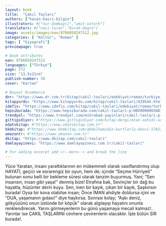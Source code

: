 ```yaml
---
layout: book
title:  "Çakıl Taşları"
authors: ["hasan-basri-bilgin"]
illustrators: #["nur-dombayci","umit-ozturk"]
translators: #["naci-turan","burak-dogru"]
image: assets/images/ean/9786058247512.jpg
categories: [ "Kültür", "Roman" ]
tags: [ "biyografi"]
previewpage: true

# Book attributes
ean: 9786058247512
languages: ["Türkçe"]
page: 272
size: "13,5x21cm"
publish-number: 30
cover: "Karton"

# Buyout Ecommerce
dnr: "https://www.dr.com.tr/kitap/cakil-taslari/edebiyat/roman/turkiye-roman/urunno=0001708776001"
kitapyurdu: "https://www.kitapyurdu.com/kitap/cakil-taslari/429544.html&filter_name=%C3%87AKIL+TA%C5%9ELARI"
idefix: "https://www.idefix.com/kitap/cakil-taslari/edebiyat/roman/turkiye-roman/urunno=0001708776001"
hepsiburada: "https://www.hepsiburada.com/cakil-taslari-p-HBV000006VAD1"
trendyol: "https://www.trendyol.com/mihrabad-yayinlari/cakil-taslari-p-3416720"
gittigidiyor: #"https://www.gittigidiyor.com/kitap-dergi/ezan-sehidi-adnan-menderes_pdp_732728793"
odatvkitap: #"https://www.odatvkitap.com.tr"
bkmkitap: #"https://www.bkmkitap.com/abdulhamidin-kurtlarla-dansi-578226"
amazontr: #"https://www.amazon.com.tr"
dkitap: "https://www.dkitap.com/cakil-taslari"
damlayayinevi: "https://www.damlayayinevi.com.tr/cakil-taslari"

# For adding excerpt add <!--more--> and break the line
---
```

Yüce Yaratan, insanı yarattıklarının en mükemmeli olarak vasıflandırmış olup HAYATI, geçici ve esrarengiz bir oyun, hem de; içinde “Seçme Hürriyeti” bulunan sonu belli bir bekleme süresi olarak tanzim buyurmuş.
Yani;
“Sen insansın, insan gibi yaşa!” denmiş bize!
Etrafına bak,
Sevinçler bir dağ bu hayatta, hüzünler derin kuyu.
Sen, inen bir kayık, çıkan bir kayık,
Şaşkınsın burada!
Oysa bir kova olabilse insan;
Önce İMAN ahdiyle doldursa içini ve “DUA, yaşamanın gıdası!” diye haykırsa.
Sonrası kolay;
“Aşkı deniz, gökyüzünü onun üstünde bir köpük” olarak algılayıp hayatını onunla renklendirecek.
Yarını görmeyenlerin bu günü yaşamaya mecali kalmaz!.. Yarınlar ise ÇAKIL TAŞLARINI cevhere çevirenlerin olacaktır.
İşte bütün SIR burada!.
<!--more--> 